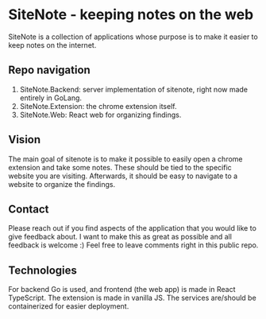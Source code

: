 # SiteNote - keeping notes on the web
SiteNote is a collection of applications whose purpose is to make it easier to keep notes on the internet. 

## Repo navigation
1. SiteNote.Backend: server implementation of sitenote, right now made entirely in GoLang.
2. SiteNote.Extension: the chrome extension itself.
3. SiteNote.Web: React web for organizing findings.

## Vision
The main goal of sitenote is to make it possible to easily open a chrome extension and take some notes. These should be tied to the specific website you are visiting. Afterwards, it should be easy to navigate to a website to organize the findings.

## Contact
Please reach out if you find aspects of the application that you would like to give feedback about. I want to make this as great as possible and all feedback is welcome :) Feel free to leave comments right in this public repo.

## Technologies 
For backend Go is used, and frontend (the web app) is made in React TypeScript. The extension is made in vanilla JS. The services are/should be containerized for easier deployment.




